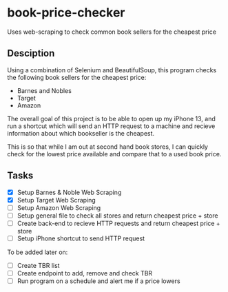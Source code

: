# book-price-checker
Uses web-scraping to check common book sellers for the cheapest price


## Desciption
Using a combination of Selenium and BeautifulSoup, this program checks the following book sellers for the cheapest price:
- Barnes and Nobles
- Target 
- Amazon

The overall goal of this project is to be able to open up my iPhone 13, and run a shortcut which will send an HTTP request to a machine and recieve information about which bookseller is the cheapest.

This is so that while I am out at second hand book stores, I can quickly check for the lowest price available and compare that to a used book price. 

## Tasks
- [x] Setup Barnes & Noble Web Scraping
- [x] Setup Target Web Scraping
- [ ] Setup Amazon Web Scraping
- [ ] Setup general file to check all stores and return cheapest price + store
- [ ] Create back-end to recieve HTTP requests and return cheapest price + store
- [ ] Setup iPhone shortcut to send HTTP request

To be added later on:  
- [ ] Create TBR list
- [ ] Create endpoint to add, remove and check TBR
- [ ] Run program on a schedule and alert me if a price lowers